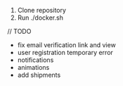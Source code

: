 1. Clone repository
2. Run ./docker.sh

// TODO 
- fix email verification link and view
- user registration temporary error
- notifications
- animations
- add shipments

